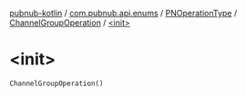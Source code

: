 [pubnub-kotlin](../../../index.md) / [com.pubnub.api.enums](../../index.md) / [PNOperationType](../index.md) / [ChannelGroupOperation](index.md) / [&lt;init&gt;](./-init-.md)

# &lt;init&gt;

`ChannelGroupOperation()`
